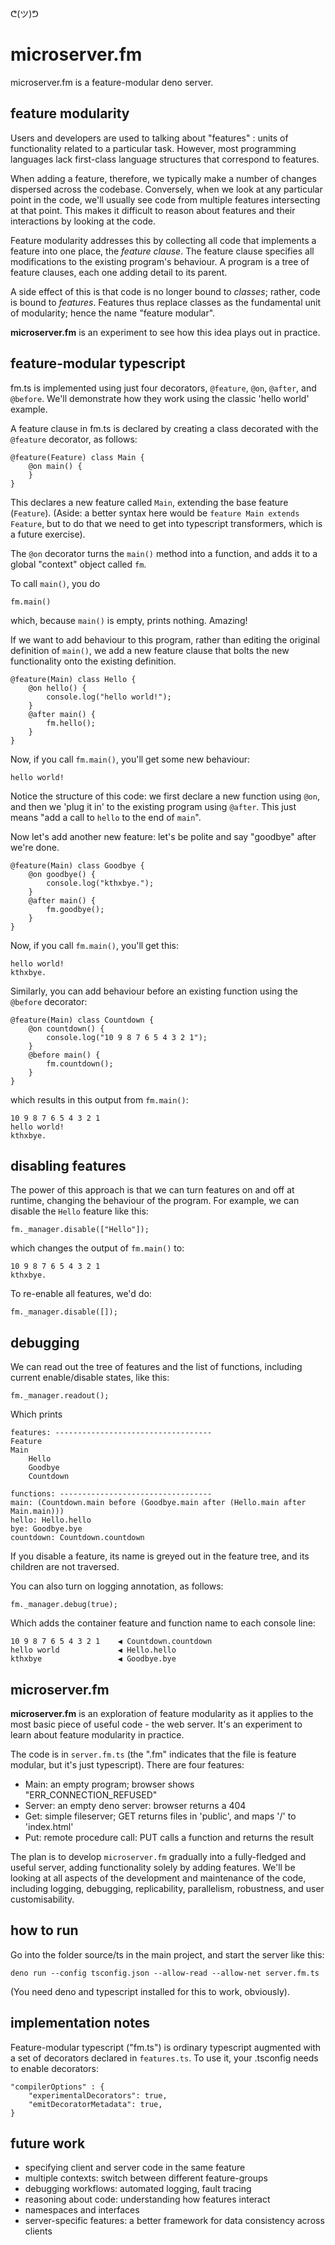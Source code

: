 ᕦ(ツ)ᕤ
# microserver.fm

microserver.fm is a feature-modular deno server.

## feature modularity

Users and developers are used to talking about "features" : units of functionality related to a particular task. However, most programming languages lack first-class language structures that correspond to features.

When adding a feature, therefore, we typically make a number of changes dispersed across the codebase. Conversely, when we look at any particular point in the code, we'll usually see code from multiple features intersecting at that point. This makes it difficult to reason about features and their interactions by looking at the code.

Feature modularity addresses this by collecting all code that implements a feature into one place, the *feature clause*. The feature clause specifies all modifications to the existing program's behaviour. A program is a tree of feature clauses, each one adding detail to its parent.

A side effect of this is that code is no longer bound to *classes*; rather, code is bound to *features*. Features thus replace classes as the fundamental unit of modularity; hence the name "feature modular".

**microserver.fm** is an experiment to see how this idea plays out in practice.

## feature-modular typescript

fm.ts is implemented using just four decorators, `@feature`, `@on`, `@after`, and `@before`. We'll demonstrate how they work using the classic 'hello world' example.

A feature clause in fm.ts is declared by creating a class decorated with the `@feature` decorator, as follows:

    @feature(Feature) class Main {
        @on main() {
        }
    }

This declares a new feature called `Main`, extending the base feature (`Feature`). (Aside: a better syntax here would be `feature Main extends Feature`, but to do that we need to get into typescript transformers, which is a future exercise). 

The `@on` decorator turns the `main()` method into a function, and adds it to a global "context" object called `fm`.

To call `main()`, you do

    fm.main()

which, because `main()` is empty, prints nothing. Amazing!

If we want to add behaviour to this program, rather than editing the original definition of `main()`, we add a new feature clause that bolts the new functionality onto the existing definition.

    @feature(Main) class Hello {
        @on hello() {
            console.log("hello world!");
        }
        @after main() {
            fm.hello();
        }
    }

Now, if you call `fm.main()`, you'll get some new behaviour:

    hello world!

Notice the structure of this code: we first declare a new function using `@on`, and then we 'plug it in' to the existing program using `@after`. This just means "add a call to `hello` to the end of `main`".

Now let's add another new feature: let's be polite and say "goodbye" after we're done.

    @feature(Main) class Goodbye {
        @on goodbye() {
            console.log("kthxbye.");
        }
        @after main() {
            fm.goodbye();
        }
    }

Now, if you call `fm.main()`, you'll get this:

    hello world!
    kthxbye.

Similarly, you can add behaviour before an existing function using the `@before` decorator:

    @feature(Main) class Countdown {
        @on countdown() {
            console.log("10 9 8 7 6 5 4 3 2 1");
        }
        @before main() {
            fm.countdown();
        }
    }

which results in this output from `fm.main()`:

    10 9 8 7 6 5 4 3 2 1
    hello world!
    kthxbye.

## disabling features

The power of this approach is that we can turn features on and off at runtime, changing the behaviour of the program. For example, we can disable the `Hello` feature like this:

    fm._manager.disable(["Hello"]);

which changes the output of `fm.main()` to:

    10 9 8 7 6 5 4 3 2 1
    kthxbye.

To re-enable all features, we'd do:

    fm._manager.disable([]);

## debugging

We can read out the tree of features and the list of functions, including current enable/disable states, like this:

    fm._manager.readout();

Which prints

    features: -----------------------------------
    Feature
    Main
        Hello
        Goodbye
        Countdown

    functions: ----------------------------------
    main: (Countdown.main before (Goodbye.main after (Hello.main after Main.main)))
    hello: Hello.hello
    bye: Goodbye.bye
    countdown: Countdown.countdown

If you disable a feature, its name is greyed out in the feature tree, and its children are not traversed.

You can also turn on logging annotation, as follows:

    fm._manager.debug(true);

Which adds the container feature and function name to each console line:

    10 9 8 7 6 5 4 3 2 1    ◀︎ Countdown.countdown
    hello world             ◀︎ Hello.hello
    kthxbye                 ◀︎ Goodbye.bye

## microserver.fm

**microserver.fm** is an exploration of feature modularity as it applies to the most basic piece of useful code - the web server. It's an experiment to learn about feature modularity in practice.

The code is in `server.fm.ts` (the ".fm" indicates that the file is feature modular, but it's just typescript). There are four features:

- Main: an empty program; browser shows "ERR_CONNECTION_REFUSED"
- Server: an empty deno server: browser returns a 404
- Get: simple fileserver; GET returns files in 'public', and maps '/' to 'index.html'
- Put: remote procedure call: PUT calls a function and returns the result

The plan is to develop `microserver.fm` gradually into a fully-fledged and useful server, adding functionality solely by adding features. We'll be looking at all aspects of the development and maintenance of the code, including logging, debugging, replicability, parallelism, robustness, and user customisability.

## how to run

Go into the folder source/ts in the main project, and start the server like this:

    deno run --config tsconfig.json --allow-read --allow-net server.fm.ts

(You need deno and typescript installed for this to work, obviously).

## implementation notes

Feature-modular typescript ("fm.ts") is ordinary typescript augmented with a set of decorators declared in `features.ts`. To use it, your .tsconfig needs to enable decorators:

    "compilerOptions" : {
        "experimentalDecorators": true,
        "emitDecoratorMetadata": true,
    }

## future work

- specifying client and server code in the same feature
- multiple contexts: switch between different feature-groups
- debugging workflows: automated logging, fault tracing
- reasoning about code: understanding how features interact
- namespaces and interfaces
- server-specific features: a better framework for data consistency across clients


